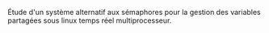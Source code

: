 Étude d'un système alternatif aux sémaphores pour la gestion des variables partagées sous linux temps réel multiprocesseur.